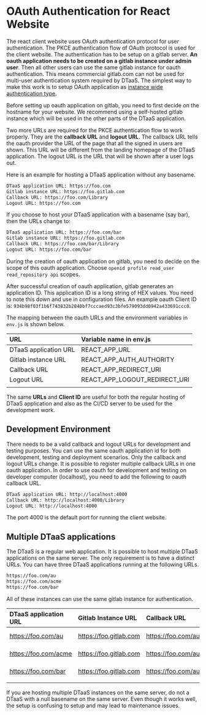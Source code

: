 # OAuth Authentication for React Website

The react client website uses OAuth authentication protocol for user
authentication. The PKCE authentication flow of OAuth protocol is used
for the client website. The authentication has to be setup on a gitlab
server.
**An oauth application needs to be created on a gitlab instance under admin user**.
Then all other users can use the same gitlab instance for oauth authentication.
This means commercial gitlab.com can not be used for multi-user authentication
system required by DTaaS. The simplest way to make this work is to setup OAuth
application as
[instance wide authentication type](https://docs.gitlab.com/ee/integration/oauth_provider.html#create-an-instance-wide-application).

Before setting up oauth application on gitlab, you need to first decide on the
hostname for your website. We recommend using a self-hosted gitlab instance which
will be used in the other parts of the DTaaS application.

Two more URLs are required for the PKCE authentication flow to work properly.
They are the **callback URL** and **logout URL**. The callback URL tells the oauth
provider the URL of the page that all the signed in users are shown. This URL will
be different from the landing homepage of the DTaaS application. The logout URL is
the URL that will be shown after a user logs out.

Here is an example for hosting a DTaaS application without any basename.

```txt
DTaaS application URL: https://foo.com
Gitlab instance URL: https://foo.gitlab.com
Callback URL: https://foo.com/Library
Logout URL: https://foo.com
```

If you choose to host your DTaaS application with a basename (say bar), then the
URLs change to:

```txt
DTaaS application URL: https://foo.com/bar
Gitlab instance URL: https://foo.gitlab.com
Callback URL: https://foo.com/bar/Library
Logout URL: https://foo.com/bar
```

During the creation of oauth application on gitlab, you need to decide on the
scope of this oauth application.
Choose `openid profile read_user read_repository api` scopes.

After successful creation of oauth application, gitlab generates an application
ID. This application ID is a long string of HEX values. You need to note this
down and use in configuration files. An example oauth Client ID is: `934b98f03f1b6f743832b2840bf7cccaed93c3bfe579093dd0942a433691ccc0`.

The mapping between the oauth URLs and the environment variables in `env.js`
is shown below.

| URL | Variable name in env.js |
|:---|:---|
| DTaaS application URL | REACT_APP_URL |
| Gitlab instance URL | REACT_APP_AUTH_AUTHORITY |
| Callback URL | REACT_APP_REDIRECT_URI |
| Logout URL | REACT_APP_LOGOUT_REDIRECT_URI |
||

The same **URLs** and **Client ID** are useful for both the regular hosting of
DTaaS application and also as the CI/CD server to be used for the development work.

## Development Environment

There needs to be a valid callback and logout URLs for development and testing
purposes. You can use the same oauth application id for both development, testing
and deployment scenarios. Only the callback and logout URLs change. It is possible
to register multiple callback URLs in one oauth application. In order to use oauth
for development and testing on developer computer (localhost), you need to add the
following to oauth callback URL.

```txt
DTaaS application URL: http://localhost:4000
Callback URL: http://localhost:4000/Library
Logout URL: http://localhost:4000
```

The port 4000 is the default port for running the client website.

## Multiple DTaaS applications

The DTaaS is a regular web application. It is possible to host multiple DTaaS
applications on the same server. The only requirement is to have a distinct URLs.
You can have three DTaaS applications running at the following URLs.

```txt
https://foo.com/au
https://foo.com/acme
https://foo.com/bar
```

All of these instances can use the same gitlab instance for authentication.

| DTaaS application URL | Gitlab Instance URL | Callback URL | Logout URL | Application ID |
|:----|:----|:----|:----|:----|
| https://foo.com/au | https://foo.gitlab.com | https://foo.com/au/Library | https://foo.com/au | autogenerated by gitlab |
| https://foo.com/acme | https://foo.gitlab.com | https://foo.com/au/Library | https://foo.com/au | autogenerated by gitlab |
| https://foo.com/bar | https://foo.gitlab.com | https://foo.com/au/Library | https://foo.com/au | autogenerated by gitlab |
||

If you are hosting multiple DTaaS instances on the same server,
do not a DTaaS with a null basename on the same server.
Even though it works well, the setup is confusing to setup
and may lead to maintenance issues.
